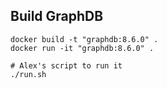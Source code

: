 ## Build GraphDB

```shell
docker build -t "graphdb:8.6.0" .
docker run -it "graphdb:8.6.0" .

# Alex's script to run it
./run.sh
```
